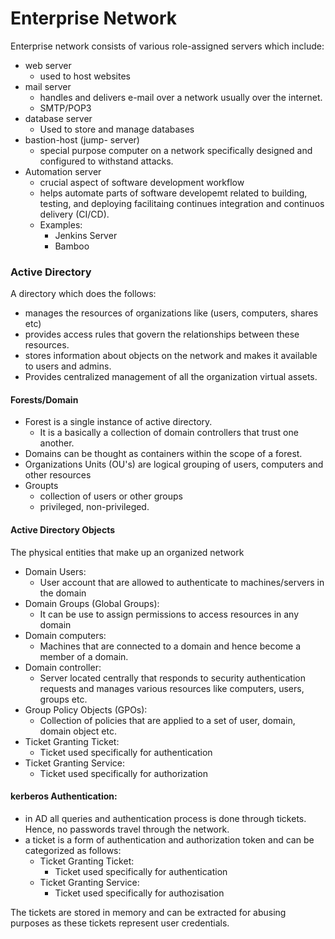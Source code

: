 
# Enterprise Network
Enterprise network consists of various role-assigned servers
which include:
- web server
	- used to host websites
- mail server
	- handles and delivers e-mail over a network usually over the internet.
	- SMTP/POP3
- database server
	- Used to store and manage databases
- bastion-host (jump- server)
	- special purpose computer on a network specifically designed and configured to withstand attacks.
- Automation server
	- crucial aspect of software development workflow
	- helps automate parts of software developemt related to building, testing, and deploying facilitaing continues integration and continuos delivery (CI/CD).
	- Examples:
		- Jenkins Server
		- Bamboo

### Active Directory
A directory which does the follows:
- manages the resources of organizations like (users, computers, shares etc)
- provides access rules that govern the relationships between these resources.
- stores information about objects on the network and makes it available to users and admins.
- Provides centralized management of all the organization virtual assets.

#### Forests/Domain
- Forest is a single instance of active directory.
	- It is a basically a collection of domain controllers that trust one another.
- Domains can be thought as containers within the scope of a forest.
- Organizations Units (OU's) are logical grouping of users, computers and other resources
- Groupts
	- collection of users or other groups
	- privileged, non-privileged.

#### Active Directory Objects
The physical entities that make up an organized network
- Domain Users:
	- User account that are allowed to authenticate to machines/servers in the domain
- Domain Groups (Global Groups):
	- It can be use to assign permissions to access resources in any domain
- Domain computers:
	- Machines that are connected to a domain and hence become a member of a domain.
- Domain controller: 
	- Server located centrally that responds to security authentication requests and manages various resources like computers, users, groups etc.
- Group Policy Objects (GPOs):
	- Collection of policies that are applied to a set of user, domain, domain object etc.
- Ticket Granting Ticket:
	- Ticket used specifically for authentication
- Ticket Granting Service:
	- Ticket used specifically for authorization

#### kerberos Authentication:
- in AD all queries and authentication process is done through tickets. Hence, no passwords travel through the network.
- a ticket is a form of authentication and authorization token and can be categorized as follows: 
	-  Ticket Granting Ticket:
		- Ticket used specifically for authentication
	- Ticket Granting Service:
		- Ticket used specifically for authozisation

The tickets are stored in memory and can be extracted for abusing purposes as these tickets represent user credentials.
